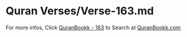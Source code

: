 # Quran Verses/Verse-163.md 

For more infos, Click [QuranBookk - 163](https://www.quranbookk.com/quran/search?q=163) to Search at [QuranBookk.com](http://quranbookk.com/)